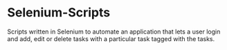 # Selenium-Scripts

Scripts written in Selenium to automate an application that lets a user login and add, edit or delete tasks with a particular task tagged
with the tasks.
